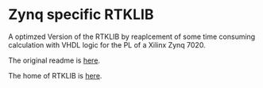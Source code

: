 # Zynq specific RTKLIB

A optimzed Version of the RTKLIB by reaplcement of some time consuming calculation with VHDL logic for the PL of a Xilinx Zynq 7020. 

The original readme is [here](readme.txt).

The home of RTKLIB is [here](http://www.rtklib.com).
